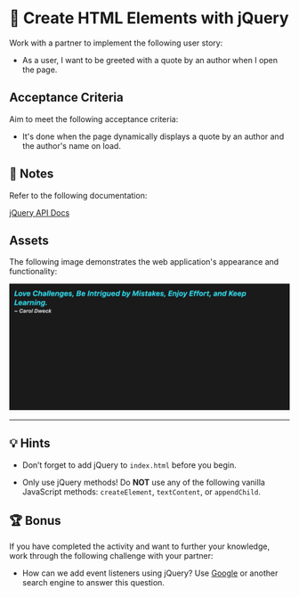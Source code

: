 # 📖 Create HTML Elements with jQuery

Work with a partner to implement the following user story:

* As a user, I want to be greeted with a quote by an author when I open the page.

## Acceptance Criteria

Aim to meet the following acceptance criteria:

* It's done when the page dynamically displays a quote by an author and the author's name on load.

## 📝 Notes

Refer to the following documentation: 

[jQuery API Docs](https://api.jquery.com/)

## Assets

The following image demonstrates the web application's appearance and functionality:

![A quote appears in blue text on a black background, with the author's name in white text on the next line.](./Images/01-quote.png)  

---

## 💡 Hints

* Don’t forget to add jQuery to `index.html` before you begin.

* Only use jQuery methods! Do **NOT** use any of the following vanilla JavaScript methods: `createElement`, `textContent`, or `appendChild`.

## 🏆 Bonus

If you have completed the activity and want to further your knowledge, work through the following challenge with your partner:
  
* How can we add event listeners using jQuery? Use [Google](https://www.google.com) or another search engine to answer this question.